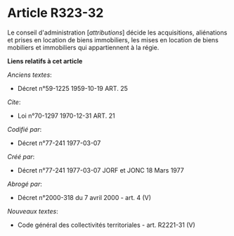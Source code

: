 # Article R323-32

Le conseil d'administration [*attributions*] décide les acquisitions, aliénations et prises en location de biens immobiliers,
les mises en location de biens mobiliers et immobiliers qui appartiennent à la régie.

**Liens relatifs à cet article**

_Anciens textes_:

  - Décret n°59-1225 1959-10-19 ART. 25

_Cite_:

  - Loi n°70-1297 1970-12-31 ART. 21

_Codifié par_:

  - Décret n°77-241 1977-03-07

_Créé par_:

  - Décret n°77-241 1977-03-07 JORF et JONC 18 Mars 1977

_Abrogé par_:

  - Décret n°2000-318 du 7 avril 2000 - art. 4 (V)

_Nouveaux textes_:

  - Code général des collectivités territoriales - art. R2221-31 (V)
